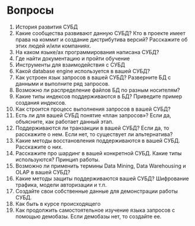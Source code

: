 # Вопросы

1. История развития СУБД
2. Какие сообщества развивают данную СУБД? Кто в проекте имеет права на коммит и создание дистрибутива версий? Расскажите об этих людей и/или компаниях.
3. На каком языке/ах программирования написана СУБД?
4. Где найти документацию и пройти обучение
5. Инструменты для взаимодействия с СУБД
6. Какой database engine используется в вашей СУБД?
7. Как устроен язык запросов в вашей СУБД? Разверните БД с данными и выполните ряд запросов.
8. Возможно ли распределение файлов БД по разным носителям?
9. Какие типы индексов поддерживаются в БД? Приведите пример создания индексов.
10. Как строится процесс выполнения запросов в вашей СУБД?
11. Есть ли для вашей СУБД понятие «план запросов»? Если да, объясните, как работает данный этап.
12. Поддерживаются ли транзакции в вашей СУБД? Если да, то расскажите о нем. Если нет, то существует ли альтернатива?
13. Какие методы восстановления поддерживаются в вашей СУБД. Расскажите о них.
14. Расскажите про шардинг в вашей конкретной СУБД. Какие типы используются? Принцип работы.
15. Возможно ли применить термины Data Mining, Data Warehousing и OLAP в вашей СУБД?
16. Какие методы защиты поддерживаются вашей СУБД? Шифрование трафика, модели авторизации и т.п.
17. Создайте свои собственные данные для демонстрации работы СУБД.
18. Как быть в курсе происходящего
19. Как продолжить самостоятельное изучение языка запросов с помощью демобазы. Если демобазы нет, то создайте ее.
